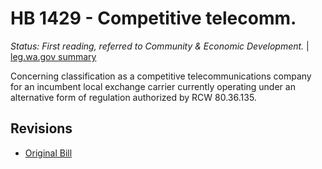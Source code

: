 # HB 1429 - Competitive telecomm.
*Status: First reading, referred to Community & Economic Development.* | [leg.wa.gov summary](https://app.leg.wa.gov/billsummary?BillNumber=1429&Year=2021)

Concerning classification as a competitive telecommunications company for an incumbent local exchange carrier currently operating under an alternative form of regulation authorized by RCW 80.36.135.

## Revisions
* [Original Bill](1/)
